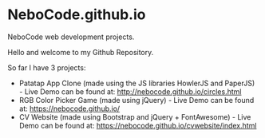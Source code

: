 # NeboCode.github.io
NeboCode web development projects.



Hello and welcome to my Github Repository.

So far I have 3 projects:
- Patatap App Clone (made using the JS libraries HowlerJS and PaperJS) - Live Demo can be found at: http://nebocode.github.io/circles.html
- RGB Color Picker Game (made using jQuery) - Live Demo can be found at: https://nebocode.github.io/
- CV Website (made using Bootstrap and jQuery + FontAwesome) - Live Demo can be found at: https://nebocode.github.io/cvwebsite/index.html
